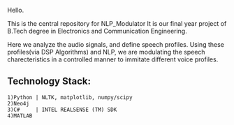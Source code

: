 Hello.

This is the central repository for NLP_Modulator
It is our final year project of B.Tech degree in Electronics and Communication Engineering.

Here we analyze the audio signals, and define speech profiles.
Using these profiles(via DSP Algorithms) and NLP, we are modulating the speech charecteristics in a controlled manner to immitate different voice profiles.


Technology Stack:
-----------------

	1)Python | NLTK, matplotlib, numpy/scipy
	2)Neo4j
	3)C#     | INTEL REALSENSE (TM) SDK
	4)MATLAB
